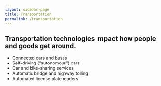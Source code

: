 ```yaml
---
layout: sidebar-page
title: Transportation
permalink: /transportation
---
```


## Transportation technologies impact how people and goods get around.

* Connected cars and buses
* Self-driving (“autonomous”) cars
* Car and bike-sharing services
* Automatic bridge and highway tolling
* Automated license plate readers